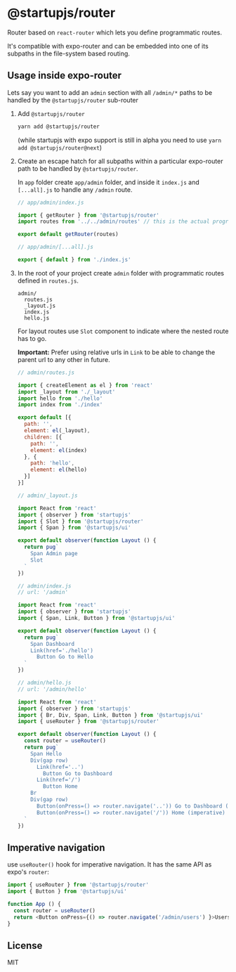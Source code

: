# @startupjs/router

Router based on `react-router` which lets you define programmatic routes.

It's compatible with expo-router and can be embedded into one of its subpaths in the file-system based routing.

## Usage inside expo-router

Lets say you want to add an `admin` section with all `/admin/*` paths to be handled by the `@startupjs/router` sub-router

1. Add `@startupjs/router`

    ```sh
    yarn add @startupjs/router
    ```

    (while startupjs with expo support is still in alpha you need to use `yarn add @startupjs/router@next`)

2. Create an escape hatch for all subpaths within a particular expo-router path to be handled by `@startupjs/router`.

    In `app` folder create `app/admin` folder, and inside it `index.js` and `[...all].js` to handle any `/admin` route.

    ```js
    // app/admin/index.js

    import { getRouter } from '@startupjs/router'
    import routes from '../../admin/routes' // this is the actual programmatic routes

    export default getRouter(routes)
    ```

    ```js
    // app/admin/[...all].js

    export { default } from './index.js'
    ```

3. In the root of your project create `admin` folder with programmatic routes defined in `routes.js`.

    ```
    admin/
      routes.js
      _layout.js
      index.js
      hello.js
    ```

    For layout routes use `Slot` component to indicate where the nested route has to go.

    **Important:** Prefer using relative urls in `Link` to be able to change the parent url to any other in future.

    ```js
    // admin/routes.js

    import { createElement as el } from 'react'
    import _layout from './_layout'
    import hello from './hello'
    import index from './index'

    export default [{
      path: '',
      element: el(_layout),
      children: [{
        path: '',
        element: el(index)
      }, {
        path: 'hello',
        element: el(hello)
      }]
    }]
    ```

    ```js
    // admin/_layout.js

    import React from 'react'
    import { observer } from 'startupjs'
    import { Slot } from '@startupjs/router'
    import { Span } from '@startupjs/ui'

    export default observer(function Layout () {
      return pug`
        Span Admin page
        Slot
      `
    })
    ```

    ```js
    // admin/index.js
    // url: '/admin'

    import React from 'react'
    import { observer } from 'startupjs'
    import { Span, Link, Button } from '@startupjs/ui'

    export default observer(function Layout () {
      return pug`
        Span Dashboard
        Link(href='./hello')
          Button Go to Hello
      `
    })
    ```

    ```js
    // admin/hello.js
    // url: '/admin/hello'

    import React from 'react'
    import { observer } from 'startupjs'
    import { Br, Div, Span, Link, Button } from '@startupjs/ui'
    import { useRouter } from '@startupjs/router'

    export default observer(function Layout () {
      const router = useRouter()
      return pug`
        Span Hello
        Div(gap row)
          Link(href='..')
            Button Go to Dashboard
          Link(href='/')
            Button Home
        Br
        Div(gap row)
          Button(onPress=() => router.navigate('..')) Go to Dashboard (imperative)
          Button(onPress=() => router.navigate('/')) Home (imperative)
      `
    })
    ```

## Imperative navigation

use `useRouter()` hook for imperative navigation. It has the same API as expo's `router`:

```js
import { useRouter } from '@startupjs/router'
import { Button } from '@startupjs/ui'

function App () {
  const router = useRouter()
  return <Button onPress={() => router.navigate('/admin/users') }>Users</Button>
}
```

## License

MIT
